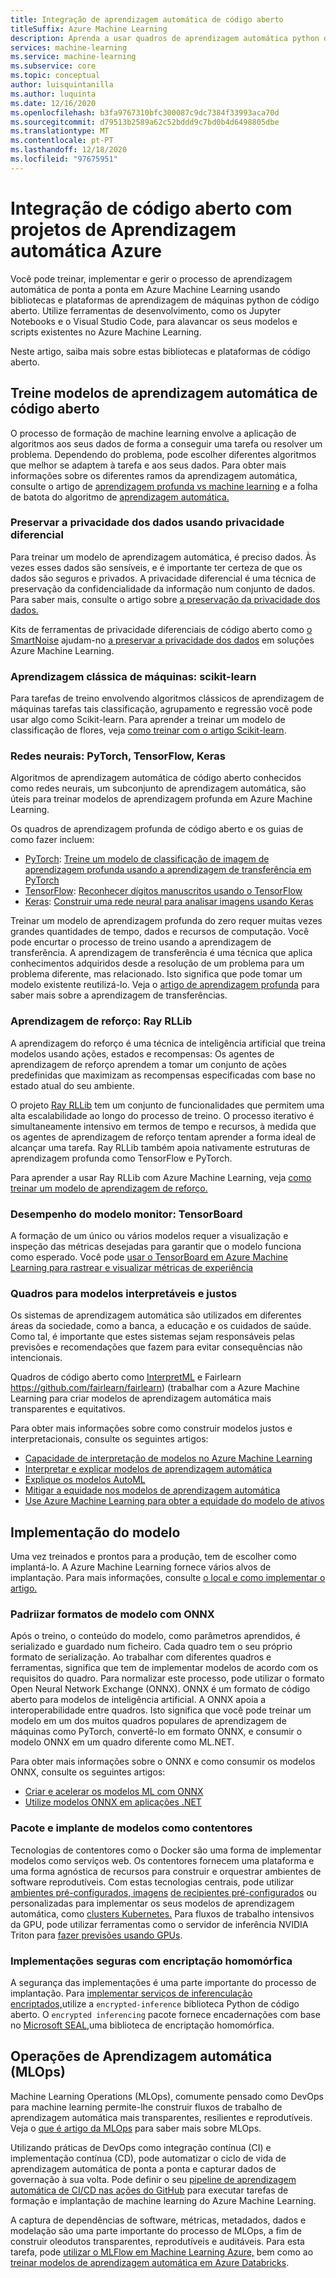 ```yaml
---
title: Integração de aprendizagem automática de código aberto
titleSuffix: Azure Machine Learning
description: Aprenda a usar quadros de aprendizagem automática python de código aberto para treinar, implementar e gerir soluções de aprendizagem automática de ponta a ponta em Azure Machine Learning.
services: machine-learning
ms.service: machine-learning
ms.subservice: core
ms.topic: conceptual
author: luisquintanilla
ms.author: luquinta
ms.date: 12/16/2020
ms.openlocfilehash: b3fa9767310bfc300087c9dc7384f33993aca70d
ms.sourcegitcommit: d79513b2589a62c52bddd9c7bd0b4d6498805dbe
ms.translationtype: MT
ms.contentlocale: pt-PT
ms.lasthandoff: 12/18/2020
ms.locfileid: "97675951"
---
```

# <a name="open-source-integration-with-azure-machine-learning-projects"></a>Integração de código aberto com projetos de Aprendizagem automática Azure

Você pode treinar, implementar e gerir o processo de aprendizagem automática de ponta a ponta em Azure Machine Learning usando bibliotecas e plataformas de aprendizagem de máquinas python de código aberto.  Utilize ferramentas de desenvolvimento, como os Jupyter Notebooks e o Visual Studio Code, para alavancar os seus modelos e scripts existentes no Azure Machine Learning.  

Neste artigo, saiba mais sobre estas bibliotecas e plataformas de código aberto.

## <a name="train-open-source-machine-learning-models"></a>Treine modelos de aprendizagem automática de código aberto

O processo de formação de machine learning envolve a aplicação de algoritmos aos seus dados de forma a conseguir uma tarefa ou resolver um problema. Dependendo do problema, pode escolher diferentes algoritmos que melhor se adaptem à tarefa e aos seus dados. Para obter mais informações sobre os diferentes ramos da aprendizagem automática, consulte o artigo de [aprendizagem profunda vs machine learning](./concept-deep-learning-vs-machine-learning.md) e a folha de batota do algoritmo de [aprendizagem automática.](algorithm-cheat-sheet.md)

### <a name="preserve-data-privacy-using-differential-privacy"></a>Preservar a privacidade dos dados usando privacidade diferencial

Para treinar um modelo de aprendizagem automática, é preciso dados. Às vezes esses dados são sensíveis, e é importante ter certeza de que os dados são seguros e privados. A privacidade diferencial é uma técnica de preservação da confidencialidade da informação num conjunto de dados. Para saber mais, consulte o artigo sobre [a preservação da privacidade dos dados.](concept-differential-privacy.md) 

Kits de ferramentas de privacidade diferenciais de código aberto como [o SmartNoise](https://github.com/opendifferentialprivacy/smartnoise-core-python) ajudam-no [a preservar a privacidade dos dados](how-to-differential-privacy.md) em soluções Azure Machine Learning.

### <a name="classical-machine-learning-scikit-learn"></a>Aprendizagem clássica de máquinas: scikit-learn

Para tarefas de treino envolvendo algoritmos clássicos de aprendizagem de máquinas tarefas tais classificação, agrupamento e regressão você pode usar algo como Scikit-learn. Para aprender a treinar um modelo de classificação de flores, veja [como treinar com o artigo Scikit-learn](how-to-train-scikit-learn.md).

### <a name="neural-networks-pytorch-tensorflow-keras"></a>Redes neurais: PyTorch, TensorFlow, Keras

Algoritmos de aprendizagem automática de código aberto conhecidos como redes neurais, um subconjunto de aprendizagem automática, são úteis para treinar modelos de aprendizagem profunda em Azure Machine Learning.

Os quadros de aprendizagem profunda de código aberto e os guias de como fazer incluem:

 *  [PyTorch](https://github.com/pytorch/pytorch): [Treine um modelo de classificação de imagem de aprendizagem profunda usando a aprendizagem de transferência em PyTorch](how-to-train-pytorch.md) 
 *  [TensorFlow](https://github.com/tensorflow/tensorflow): [Reconhecer dígitos manuscritos usando o TensorFlow](how-to-train-tensorflow.md)
 *  [Keras](https://github.com/keras-team/keras): [Construir uma rede neural para analisar imagens usando Keras](how-to-train-keras.md)

Treinar um modelo de aprendizagem profunda do zero requer muitas vezes grandes quantidades de tempo, dados e recursos de computação. Você pode encurtar o processo de treino usando a aprendizagem de transferência. A aprendizagem de transferência é uma técnica que aplica conhecimentos adquiridos desde a resolução de um problema para um problema diferente, mas relacionado. Isto significa que pode tomar um modelo existente reutilizá-lo. Veja o [artigo de aprendizagem profunda](concept-deep-learning-vs-machine-learning.md#transfer-learning) para saber mais sobre a aprendizagem de transferências.

### <a name="reinforcement-learning-ray-rllib"></a>Aprendizagem de reforço: Ray RLLib

A aprendizagem do reforço é uma técnica de inteligência artificial que treina modelos usando ações, estados e recompensas: Os agentes de aprendizagem de reforço aprendem a tomar um conjunto de ações predefinidas que maximizam as recompensas especificadas com base no estado atual do seu ambiente. 

O projeto [Ray RLLib](https://github.com/ray-project/ray) tem um conjunto de funcionalidades que permitem uma alta escalabilidade ao longo do processo de treino. O processo iterativo é simultaneamente intensivo em termos de tempo e recursos, à medida que os agentes de aprendizagem de reforço tentam aprender a forma ideal de alcançar uma tarefa.  Ray RLLib também apoia nativamente estruturas de aprendizagem profunda como TensorFlow e PyTorch.  

Para aprender a usar Ray RLLib com Azure Machine Learning, veja [como treinar um modelo de aprendizagem de reforço.](how-to-use-reinforcement-learning.md)

### <a name="monitor-model-performance-tensorboard"></a>Desempenho do modelo monitor: TensorBoard

A formação de um único ou vários modelos requer a visualização e inspeção das métricas desejadas para garantir que o modelo funciona como esperado. Você pode [usar o TensorBoard em Azure Machine Learning para rastrear e visualizar métricas de experiência](./how-to-monitor-tensorboard.md)

### <a name="frameworks-for-interpretable-and-fair-models"></a>Quadros para modelos interpretáveis e justos

Os sistemas de aprendizagem automática são utilizados em diferentes áreas da sociedade, como a banca, a educação e os cuidados de saúde. Como tal, é importante que estes sistemas sejam responsáveis pelas previsões e recomendações que fazem para evitar consequências não intencionais.

Quadros de código aberto como [InterpretML](https://github.com/interpretml/interpret/) e Fairlearn https://github.com/fairlearn/fairlearn) (trabalhar com a Azure Machine Learning para criar modelos de aprendizagem automática mais transparentes e equitativos.

Para obter mais informações sobre como construir modelos justos e interpretacionais, consulte os seguintes artigos:

- [Capacidade de interpretação de modelos no Azure Machine Learning](how-to-machine-learning-interpretability.md)
- [Interpretar e explicar modelos de aprendizagem automática](how-to-machine-learning-interpretability-aml.md)
- [Explique os modelos AutoML](how-to-machine-learning-interpretability-automl.md)
- [Mitigar a equidade nos modelos de aprendizagem automática](concept-fairness-ml.md)
- [Use Azure Machine Learning para obter a equidade do modelo de ativos](how-to-machine-learning-fairness-aml.md)

## <a name="model-deployment"></a>Implementação do modelo

Uma vez treinados e prontos para a produção, tem de escolher como implantá-lo. A Azure Machine Learning fornece vários alvos de implantação. Para mais informações, consulte [o local e como implementar o artigo.](./how-to-deploy-and-where.md)

### <a name="standardize-model-formats-with-onnx"></a>Padriizar formatos de modelo com ONNX

Após o treino, o conteúdo do modelo, como parâmetros aprendidos, é serializado e guardado num ficheiro. Cada quadro tem o seu próprio formato de serialização. Ao trabalhar com diferentes quadros e ferramentas, significa que tem de implementar modelos de acordo com os requisitos do quadro. Para normalizar este processo, pode utilizar o formato Open Neural Network Exchange (ONNX). ONNX é um formato de código aberto para modelos de inteligência artificial. A ONNX apoia a interoperabilidade entre quadros. Isto significa que você pode treinar um modelo em um dos muitos quadros populares de aprendizagem de máquinas como PyTorch, convertê-lo em formato ONNX, e consumir o modelo ONNX em um quadro diferente como ML.NET.

Para obter mais informações sobre o ONNX e como consumir os modelos ONNX, consulte os seguintes artigos:

- [Criar e acelerar os modelos ML com ONNX](concept-onnx.md)
- [Utilize modelos ONNX em aplicações .NET](how-to-use-automl-onnx-model-dotnet.md)

### <a name="package-and-deploy-models-as-containers"></a>Pacote e implante de modelos como contentores

Tecnologias de contentores como o Docker são uma forma de implementar modelos como serviços web. Os contentores fornecem uma plataforma e uma forma agnóstica de recursos para construir e orquestrar ambientes de software reprodutíveis. Com estas tecnologias centrais, pode utilizar [ambientes pré-configurados, imagens](./how-to-use-environments.md) [de recipientes pré-configurados](./how-to-deploy-custom-docker-image.md) ou personalizadas para implementar os seus modelos de aprendizagem automática, como [clusters Kubernetes.](./how-to-deploy-azure-kubernetes-service.md?tabs=python) Para fluxos de trabalho intensivos da GPU, pode utilizar ferramentas como o servidor de inferência NVIDIA Triton para [fazer previsões usando GPUs](how-to-deploy-with-triton.md?tabs=python).

### <a name="secure-deployments-with-homomorphic-encryption"></a>Implementações seguras com encriptação homomórfica

A segurança das implementações é uma parte importante do processo de implantação. Para [implementar serviços de inferenculação encriptados,](how-to-homomorphic-encryption-seal.md)utilize a `encrypted-inference` biblioteca Python de código aberto. O `encrypted inferencing` pacote fornece encadernações com base no [Microsoft SEAL,](https://github.com/Microsoft/SEAL)uma biblioteca de encriptação homomórfica.

## <a name="machine-learning-operations-mlops"></a>Operações de Aprendizagem automática (MLOps)

Machine Learning Operations (MLOps), comumente pensado como DevOps para machine learning permite-lhe construir fluxos de trabalho de aprendizagem automática mais transparentes, resilientes e reprodutíveis. Veja o [que é artigo da MLOps](./concept-model-management-and-deployment.md) para saber mais sobre MLOps. 

Utilizando práticas de DevOps como integração contínua (CI) e implementação contínua (CD), pode automatizar o ciclo de vida de aprendizagem automática de ponta a ponta e capturar dados de governação à sua volta. Pode definir o seu [pipeline de aprendizagem automática de CI/CD nas ações do GitHub](./how-to-github-actions-machine-learning.md) para executar tarefas de formação e implantação de machine learning do Azure Machine Learning. 

A captura de dependências de software, métricas, metadados, dados e modelação são uma parte importante do processo de MLOps, a fim de construir oleodutos transparentes, reprodutíveis e auditáveis. Para esta tarefa, pode [utilizar o MLFlow em Machine Learning Azure,](how-to-use-mlflow.md) bem como ao [treinar modelos de aprendizagem automática em Azure Databricks](./how-to-use-mlflow-azure-databricks.md).
